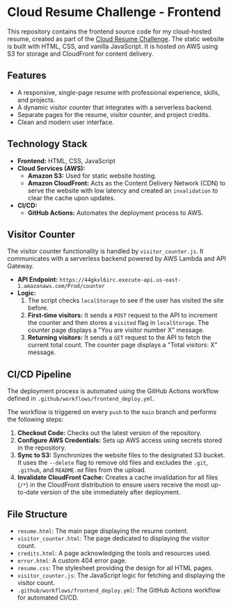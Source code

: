 # Cloud Resume Challenge - Frontend

This repository contains the frontend source code for my cloud-hosted resume, created as part of the [Cloud Resume Challenge](https://cloudresumechallenge.dev/). The static website is built with HTML, CSS, and vanilla JavaScript. It is hosted on AWS using S3 for storage and CloudFront for content delivery.

## Features
*   A responsive, single-page resume with professional experience, skills, and projects.
*   A dynamic visitor counter that integrates with a serverless backend.
*   Separate pages for the resume, visitor counter, and project credits.
*   Clean and modern user interface.

## Technology Stack
*   **Frontend:** HTML, CSS, JavaScript
*   **Cloud Services (AWS):**
    *   **Amazon S3:** Used for static website hosting.
    *   **Amazon CloudFront:** Acts as the Content Delivery Network (CDN) to serve the website with low latency and created an `invalidation` to clear the cache upon updates.
*   **CI/CD:**
    *   **GitHub Actions:** Automates the deployment process to AWS.

## Visitor Counter
The visitor counter functionality is handled by `visitor_counter.js`. It communicates with a serverless backend powered by AWS Lambda and API Gateway.

*   **API Endpoint:** `https://44gkxl6irc.execute-api.us-east-1.amazonaws.com/Prod/counter`
*   **Logic:**
    1.  The script checks `localStorage` to see if the user has visited the site before.
    2.  **First-time visitors:** It sends a `POST` request to the API to increment the counter and then stores a `visited` flag in `localStorage`. The counter page displays a "You are visitor number X" message.
    3.  **Returning visitors:** It sends a `GET` request to the API to fetch the current total count. The counter page displays a "Total visitors: X" message.

## CI/CD Pipeline
The deployment process is automated using the GitHub Actions workflow defined in `.github/workflows/frontend_deploy.yml`.

The workflow is triggered on every `push` to the `main` branch and performs the following steps:
1.  **Checkout Code:** Checks out the latest version of the repository.
2.  **Configure AWS Credentials:** Sets up AWS access using secrets stored in the repository.
3.  **Sync to S3:** Synchronizes the website files to the designated S3 bucket. It uses the `--delete` flag to remove old files and excludes the `.git`, `.github`, and `README.md` files from the upload.
4.  **Invalidate CloudFront Cache:** Creates a cache invalidation for all files (`/*`) in the CloudFront distribution to ensure users receive the most up-to-date version of the site immediately after deployment.

## File Structure
- `resume.html`: The main page displaying the resume content.
- `visitor_counter.html`: The page dedicated to displaying the visitor count.
- `credits.html`: A page acknowledging the tools and resources used.
- `error.html`: A custom 404 error page.
- `resume.css`: The stylesheet providing the design for all HTML pages.
- `visitor_counter.js`: The JavaScript logic for fetching and displaying the visitor count.
- `.github/workflows/frontend_deploy.yml`: The GitHub Actions workflow for automated CI/CD.